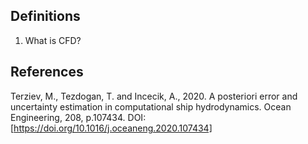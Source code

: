 ## Definitions
1. <a name="what-is-cfd">What is CFD?</a>

## References
Terziev, M., Tezdogan, T. and Incecik, A., 2020. A posteriori error and uncertainty estimation in computational ship hydrodynamics. Ocean Engineering, 208, p.107434. DOI:[https://doi.org/10.1016/j.oceaneng.2020.107434]
